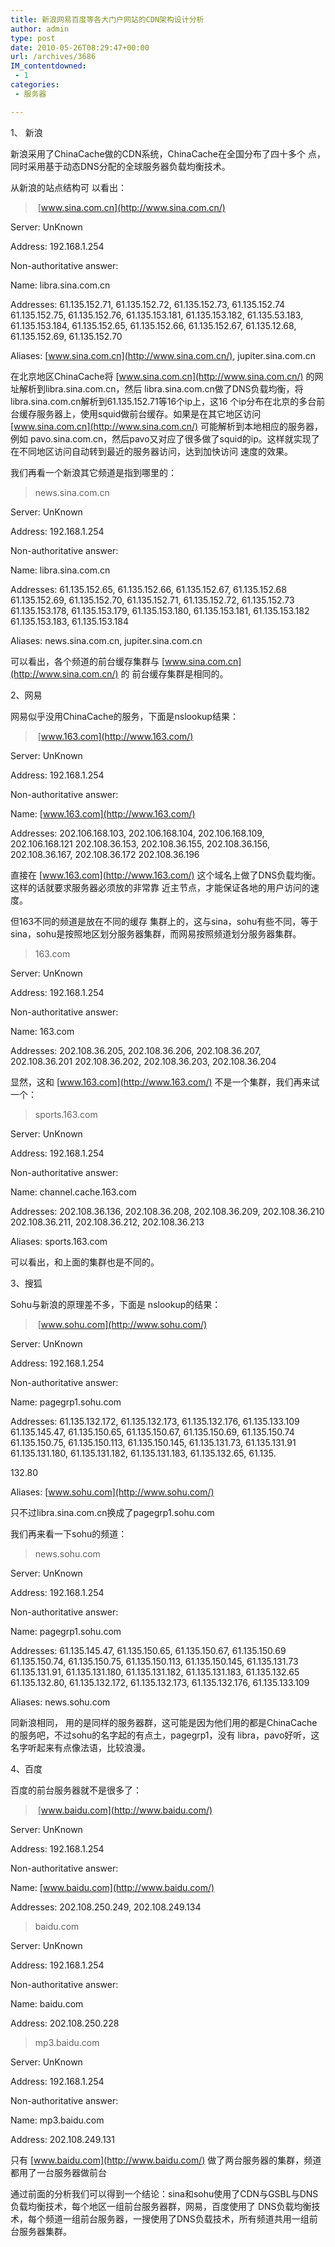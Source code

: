 ```yaml
---
title: 新浪网易百度等各大门户网站的CDN架构设计分析
author: admin
type: post
date: 2010-05-26T08:29:47+00:00
url: /archives/3686
IM_contentdowned:
 - 1
categories:
 - 服务器

---
```


1、 新浪


新浪采用了ChinaCache做的CDN系统，ChinaCache在全国分布了四十多个 点，同时采用基于动态DNS分配的全球服务器负载均衡技术。


从新浪的站点结构可 以看出：


> [www.sina.com.cn](http://www.sina.com.cn/)

Server: UnKnown


Address: 192.168.1.254


Non-authoritative answer:


Name: libra.sina.com.cn


Addresses: 61.135.152.71, 61.135.152.72, 61.135.152.73, 61.135.152.74 61.135.152.75, 61.135.152.76, 61.135.153.181, 61.135.153.182, 61.135.53.183, 61.135.153.184, 61.135.152.65, 61.135.152.66, 61.135.152.67, 61.135.12.68, 61.135.152.69, 61.135.152.70

Aliases: [www.sina.com.cn](http://www.sina.com.cn/), jupiter.sina.com.cn


在北京地区ChinaCache将 [www.sina.com.cn](http://www.sina.com.cn/) 的网址解析到libra.sina.com.cn，然后 libra.sina.com.cn做了DNS负载均衡，将libra.sina.com.cn解析到61.135.152.71等16个ip上，这16 个ip分布在北京的多台前台缓存服务器上，使用squid做前台缓存。如果是在其它地区访问 [www.sina.com.cn](http://www.sina.com.cn/) 可能解析到本地相应的服务器，例如 pavo.sina.com.cn，然后pavo又对应了很多做了squid的ip。这样就实现了在不同地区访问自动转到最近的服务器访问，达到加快访问 速度的效果。


我们再看一个新浪其它频道是指到哪里的：


> news.sina.com.cn


Server: UnKnown


Address: 192.168.1.254


Non-authoritative answer:


Name: libra.sina.com.cn


Addresses: 61.135.152.65, 61.135.152.66, 61.135.152.67, 61.135.152.68 61.135.152.69, 61.135.152.70, 61.135.152.71, 61.135.152.72, 61.135.152.73 61.135.153.178, 61.135.153.179, 61.135.153.180, 61.135.153.181, 61.135.153.182 61.135.153.183, 61.135.153.184


Aliases: news.sina.com.cn, jupiter.sina.com.cn


可以看出，各个频道的前台缓存集群与 [www.sina.com.cn](http://www.sina.com.cn/) 的 前台缓存集群是相同的。


2、网易


网易似乎没用ChinaCache的服务，下面是nslookup结果：


> [www.163.com](http://www.163.com/)

Server: UnKnown


Address: 192.168.1.254


Non-authoritative answer:


Name: [www.163.com](http://www.163.com/)

Addresses: 202.106.168.103, 202.106.168.104, 202.106.168.109, 202.106.168.121 202.108.36.153, 202.108.36.155, 202.108.36.156, 202.108.36.167, 202.108.36.172 202.108.36.196


直接在 [www.163.com](http://www.163.com/) 这个域名上做了DNS负载均衡。这样的话就要求服务器必须放的非常靠 近主节点，才能保证各地的用户访问的速度。


但163不同的频道是放在不同的缓存 集群上的，这与sina，sohu有些不同，等于sina，sohu是按照地区划分服务器集群，而网易按照频道划分服务器集群。


> 163.com


Server: UnKnown


Address: 192.168.1.254


Non-authoritative answer:


Name: 163.com


Addresses: 202.108.36.205, 202.108.36.206, 202.108.36.207, 202.108.36.201 202.108.36.202, 202.108.36.203, 202.108.36.204


显然，这和 [www.163.com](http://www.163.com/) 不是一个集群，我们再来试一个：


> sports.163.com


Server: UnKnown


Address: 192.168.1.254


Non-authoritative answer:


Name: channel.cache.163.com


Addresses: 202.108.36.136, 202.108.36.208, 202.108.36.209, 202.108.36.210 202.108.36.211, 202.108.36.212, 202.108.36.213


Aliases: sports.163.com


可以看出，和上面的集群也是不同的。


3、搜狐


Sohu与新浪的原理差不多，下面是 nslookup的结果：


> [www.sohu.com](http://www.sohu.com/)

Server: UnKnown


Address: 192.168.1.254


Non-authoritative answer:


Name: pagegrp1.sohu.com


Addresses: 61.135.132.172, 61.135.132.173, 61.135.132.176, 61.135.133.109 61.135.145.47, 61.135.150.65, 61.135.150.67, 61.135.150.69, 61.135.150.74 61.135.150.75, 61.135.150.113, 61.135.150.145, 61.135.131.73, 61.135.131.91 61.135.131.180, 61.135.131.182, 61.135.131.183, 61.135.132.65, 61.135.


132.80


Aliases: [www.sohu.com](http://www.sohu.com/)

只不过libra.sina.com.cn换成了pagegrp1.sohu.com


我们再来看一下sohu的频道：


> news.sohu.com


Server: UnKnown


Address: 192.168.1.254


Non-authoritative answer:


Name: pagegrp1.sohu.com


Addresses: 61.135.145.47, 61.135.150.65, 61.135.150.67, 61.135.150.69 61.135.150.74, 61.135.150.75, 61.135.150.113, 61.135.150.145, 61.135.131.73 61.135.131.91, 61.135.131.180, 61.135.131.182, 61.135.131.183, 61.135.132.65 61.135.132.80, 61.135.132.172, 61.135.132.173, 61.135.132.176, 61.135.133.109


Aliases: news.sohu.com


同新浪相同， 用的是同样的服务器群，这可能是因为他们用的都是ChinaCache的服务吧，不过sohu的名字起的有点土，pagegrp1，没有 libra，pavo好听，这名字听起来有点像法语，比较浪漫。


4、百度


百度的前台服务器就不是很多了：


> [www.baidu.com](http://www.baidu.com/)

Server: UnKnown


Address: 192.168.1.254


Non-authoritative answer:


Name: [www.baidu.com](http://www.baidu.com/)

Addresses: 202.108.250.249, 202.108.249.134


> baidu.com


Server: UnKnown


Address: 192.168.1.254


Non-authoritative answer:


Name: baidu.com


Address: 202.108.250.228


> mp3.baidu.com


Server: UnKnown


Address: 192.168.1.254


Non-authoritative answer:


Name: mp3.baidu.com


Address: 202.108.249.131


只有 [www.baidu.com](http://www.baidu.com/) 做了两台服务器的集群，频道都用了一台服务器做前台


通过前面的分析我们可以得到一个结论：sina和sohu使用了CDN与GSBL与DNS负载均衡技术，每个地区一组前台服务器群，网易，百度使用了 DNS负载均衡技术，每个频道一组前台服务器，一搜使用了DNS负载技术，所有频道共用一组前台服务器集群。
